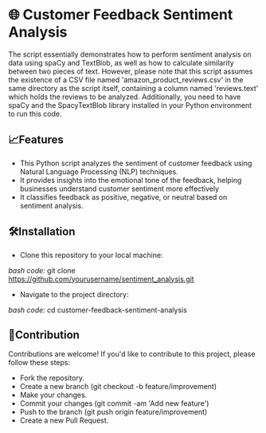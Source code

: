 # 🌐 Customer Feedback Sentiment Analysis
The script essentially demonstrates how to perform sentiment analysis on data using spaCy and TextBlob, as well as how to calculate similarity between two pieces of text. However, please note that this script assumes the existence of a CSV file named 'amazon_product_reviews.csv' in the same directory as the script itself, containing a column named 'reviews.text' which holds the reviews to be analyzed. Additionally, you need to have spaCy and the SpacyTextBlob library installed in your Python environment to run this code.

## 📈Features
- This Python script analyzes the sentiment of customer feedback using Natural Language Processing (NLP) techniques. 
- It provides insights into the emotional tone of the feedback, helping businesses understand customer sentiment more effectively
- It classifies feedback as positive, negative, or neutral based on sentiment analysis.


## 🛠️Installation
- Clone this repository to your local machine:

_bash code:_
git clone https://github.com/yourusername/sentiment_analysis.git

- Navigate to the project directory:

_bash code:_
cd customer-feedback-sentiment-analysis

## 👯Contribution
Contributions are welcome! If you'd like to contribute to this project, please follow these steps:
- Fork the repository.
- Create a new branch (git checkout -b feature/improvement)
- Make your changes.
- Commit your changes (git commit -am 'Add new feature')
- Push to the branch (git push origin feature/improvement)
- Create a new Pull Request.
